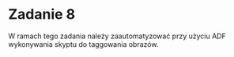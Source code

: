 # Zadanie 8

W ramach tego zadania należy zaautomatyzować przy użyciu ADF wykonywania skyptu do taggowania obrazów.